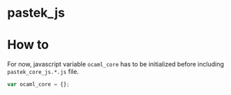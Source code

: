 pastek_js
=========

# How to
For now, javascript variable `ocaml_core` has to be initialized before including `pastek_core_js.*.js` file.
```javascript
var ocaml_core = {};
```